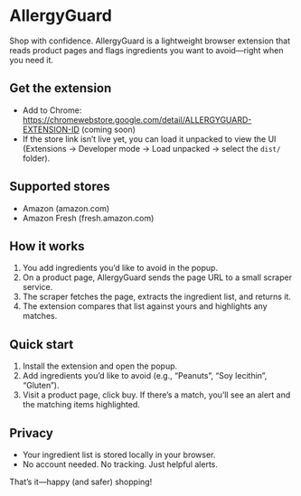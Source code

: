 # AllergyGuard

Shop with confidence. AllergyGuard is a lightweight browser extension that reads product pages and flags ingredients you want to avoid—right when you need it.

## Get the extension

- Add to Chrome: https://chromewebstore.google.com/detail/ALLERGYGUARD-EXTENSION-ID (coming soon)
- If the store link isn’t live yet, you can load it unpacked to view the UI (Extensions → Developer mode → Load unpacked → select the `dist/` folder).

## Supported stores

- Amazon (amazon.com)
- Amazon Fresh (fresh.amazon.com)

## How it works

1. You add ingredients you’d like to avoid in the popup.
2. On a product page, AllergyGuard sends the page URL to a small scraper service.
3. The scraper fetches the page, extracts the ingredient list, and returns it.
4. The extension compares that list against yours and highlights any matches.

## Quick start

1. Install the extension and open the popup.
2. Add ingredients you’d like to avoid (e.g., “Peanuts”, “Soy lecithin”, “Gluten”).
3. Visit a product page, click buy. If there’s a match, you’ll see an alert and the matching items highlighted.

## Privacy

- Your ingredient list is stored locally in your browser.
- No account needed. No tracking. Just helpful alerts.

That’s it—happy (and safer) shopping!
